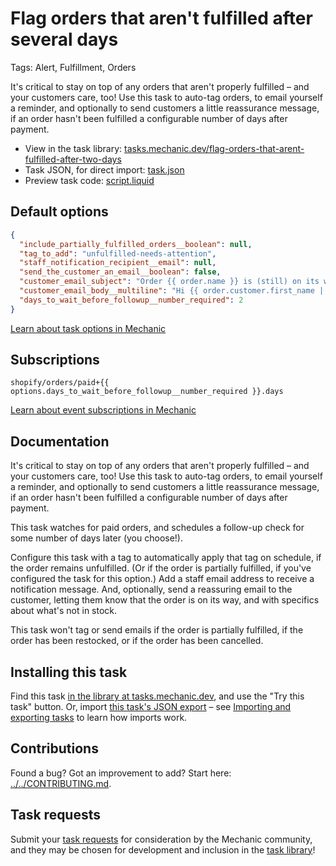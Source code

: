 # Flag orders that aren't fulfilled after several days

Tags: Alert, Fulfillment, Orders

It's critical to stay on top of any orders that aren't properly fulfilled – and your customers care, too! Use this task to auto-tag orders, to email yourself a reminder, and optionally to send customers a little reassurance message, if an order hasn't been fulfilled a configurable number of days after payment.

* View in the task library: [tasks.mechanic.dev/flag-orders-that-arent-fulfilled-after-two-days](https://tasks.mechanic.dev/flag-orders-that-arent-fulfilled-after-two-days)
* Task JSON, for direct import: [task.json](../../tasks/flag-orders-that-arent-fulfilled-after-two-days.json)
* Preview task code: [script.liquid](./script.liquid)

## Default options

```json
{
  "include_partially_fulfilled_orders__boolean": null,
  "tag_to_add": "unfulfilled-needs-attention",
  "staff_notification_recipient__email": null,
  "send_the_customer_an_email__boolean": false,
  "customer_email_subject": "Order {{ order.name }} is (still) on its way!",
  "customer_email_body__multiline": "Hi {{ order.customer.first_name | default: \"there\" }},\n\nThanks for your order! We're still working on getting everything to you.\n\nIf you have any questions, just reply to this message.\n\nThanks,\nThe team at {{ shop.name }}",
  "days_to_wait_before_followup__number_required": 2
}
```

[Learn about task options in Mechanic](https://learn.mechanic.dev/core/tasks/options)

## Subscriptions

```liquid
shopify/orders/paid+{{ options.days_to_wait_before_followup__number_required }}.days
```

[Learn about event subscriptions in Mechanic](https://learn.mechanic.dev/core/tasks/subscriptions)

## Documentation

It's critical to stay on top of any orders that aren't properly fulfilled – and your customers care, too! Use this task to auto-tag orders, to email yourself a reminder, and optionally to send customers a little reassurance message, if an order hasn't been fulfilled a configurable number of days after payment.

This task watches for paid orders, and schedules a follow-up check for some number of days later (you choose!).

Configure this task with a tag to automatically apply that tag on schedule, if the order remains unfulfilled. (Or if the order is partially fulfilled, if you've configured the task for this option.) Add a staff email address to receive a notification message. And, optionally, send a reassuring email to the customer, letting them know that the order is on its way, and with specifics about what's not in stock.

This task won't tag or send emails if the order is partially fulfilled, if the order has been restocked, or if the order has been cancelled.

## Installing this task

Find this task [in the library at tasks.mechanic.dev](https://tasks.mechanic.dev/flag-orders-that-arent-fulfilled-after-two-days), and use the "Try this task" button. Or, import [this task's JSON export](../../tasks/flag-orders-that-arent-fulfilled-after-two-days.json) – see [Importing and exporting tasks](https://learn.mechanic.dev/core/tasks/import-and-export) to learn how imports work.

## Contributions

Found a bug? Got an improvement to add? Start here: [../../CONTRIBUTING.md](../../CONTRIBUTING.md).

## Task requests

Submit your [task requests](https://mechanic.canny.io/task-requests) for consideration by the Mechanic community, and they may be chosen for development and inclusion in the [task library](https://tasks.mechanic.dev/)!
